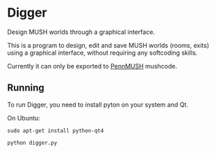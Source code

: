 # Digger
Design MUSH worlds through a graphical interface.

This is a program to design, edit and save MUSH worlds (rooms, exits) using a graphical interface, without requiring any softcoding skills.

Currently it can only be exported to <a href="https://github.com/pennmush/pennmush">PennMUSH</a> mushcode.

<h2> Running </h2>

<p>To run Digger, you need to install pyton on your system and Qt.</p>
<p>On Ubuntu:</p>
<p><code>sudo apt-get install python-qt4</code></p>
<p><code>python digger.py</code></p>
